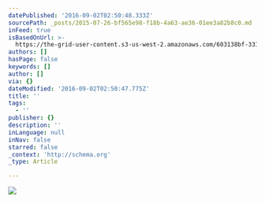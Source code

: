 ```yaml
---
datePublished: '2016-09-02T02:50:48.333Z'
sourcePath: _posts/2015-07-26-bf565e98-f18b-4a63-ae36-01ee3a82b8c0.md
inFeed: true
isBasedOnUrl: >-
  https://the-grid-user-content.s3-us-west-2.amazonaws.com/603138bf-3318-451d-be77-93a065ae1058.jpg
authors: []
hasPage: false
keywords: []
author: []
via: {}
dateModified: '2016-09-02T02:50:47.775Z'
title: ''
tags:
  - ''
publisher: {}
description: ''
inLanguage: null
inNav: false
starred: false
_context: 'http://schema.org'
_type: Article

---
```

![](https://s3-us-west-2.amazonaws.com/the-grid-img/p/326956cb457007b29b511833f73bf63907f70929.jpg)